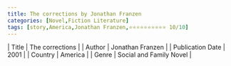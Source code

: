 ```yaml
---
title: The corrections by Jonathan Franzen
categories: [Novel,Fiction Literature]
tags: [story,America,Jonathan Franzen,⭐⭐⭐⭐⭐⭐⭐⭐⭐⭐ 10/10]
---
```

        
| Title | The corrections  |
| Author |  Jonathan Franzen  |
| Publication Date | 2001   |
| Country | America |
| Genre | Social and Family Novel  |
        